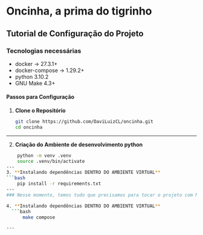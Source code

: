 # Oncinha, a prima do tigrinho


## Tutorial de Configuração do Projeto

### Tecnologias necessárias
  - docker -> 27.3.1+
  - docker-compose -> 1.29.2+
  - python 3.10.2
  - GNU Make 4.3+

#### Passos para Configuração

1. **Clone o Repositório**
   ```bash
   git clone https://github.com/DaviLuizCL/oncinha.git
   cd oncinha
---
2. **Criação do Ambiente de desenvolvimento python**
  ```bash
      python -m venv .venv
      source .venv/bin/activate
---
3. **Instalando dependências DENTRO DO AMBIENTE VIRTUAL**
  ```bash
      pip install -r requirements.txt
---
### Nesse momento, temos tudo que precisamos para tocar o projeto com MAKE

4. **Instalando dependências DENTRO DO AMBIENTE VIRTUAL**
    ```bash
        make compose

---
